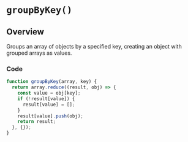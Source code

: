 # `groupByKey()`

## Overview

Groups an array of objects by a specified key, creating an object with grouped arrays as values.

### Code

```js
function groupByKey(array, key) {
  return array.reduce((result, obj) => {
    const value = obj[key];
    if (!result[value]) {
      result[value] = [];
    }
    result[value].push(obj);
    return result;
  }, {});
}
```
